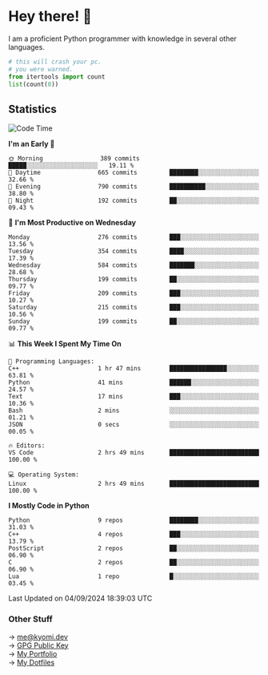 # Hey there! 👋

I am a proficient Python programmer with knowledge in several other languages.

```py
# this will crash your pc.
# you were warned.
from itertools import count
list(count(0))
```

## Statistics
<!--START_SECTION:waka-->
![Code Time](http://img.shields.io/badge/Code%20Time-1%2C552%20hrs%2029%20mins-blue)

**I'm an Early 🐤** 

```text
🌞 Morning                389 commits         █████░░░░░░░░░░░░░░░░░░░░   19.11 % 
🌆 Daytime                665 commits         ████████░░░░░░░░░░░░░░░░░   32.66 % 
🌃 Evening                790 commits         ██████████░░░░░░░░░░░░░░░   38.80 % 
🌙 Night                  192 commits         ██░░░░░░░░░░░░░░░░░░░░░░░   09.43 % 
```
📅 **I'm Most Productive on Wednesday** 

```text
Monday                   276 commits         ███░░░░░░░░░░░░░░░░░░░░░░   13.56 % 
Tuesday                  354 commits         ████░░░░░░░░░░░░░░░░░░░░░   17.39 % 
Wednesday                584 commits         ███████░░░░░░░░░░░░░░░░░░   28.68 % 
Thursday                 199 commits         ██░░░░░░░░░░░░░░░░░░░░░░░   09.77 % 
Friday                   209 commits         ███░░░░░░░░░░░░░░░░░░░░░░   10.27 % 
Saturday                 215 commits         ███░░░░░░░░░░░░░░░░░░░░░░   10.56 % 
Sunday                   199 commits         ██░░░░░░░░░░░░░░░░░░░░░░░   09.77 % 
```


📊 **This Week I Spent My Time On** 

```text
💬 Programming Languages: 
C++                      1 hr 47 mins        ████████████████░░░░░░░░░   63.81 % 
Python                   41 mins             ██████░░░░░░░░░░░░░░░░░░░   24.57 % 
Text                     17 mins             ███░░░░░░░░░░░░░░░░░░░░░░   10.36 % 
Bash                     2 mins              ░░░░░░░░░░░░░░░░░░░░░░░░░   01.21 % 
JSON                     0 secs              ░░░░░░░░░░░░░░░░░░░░░░░░░   00.05 % 

🔥 Editors: 
VS Code                  2 hrs 49 mins       █████████████████████████   100.00 % 

💻 Operating System: 
Linux                    2 hrs 49 mins       █████████████████████████   100.00 % 
```

**I Mostly Code in Python** 

```text
Python                   9 repos             ████████░░░░░░░░░░░░░░░░░   31.03 % 
C++                      4 repos             ███░░░░░░░░░░░░░░░░░░░░░░   13.79 % 
PostScript               2 repos             ██░░░░░░░░░░░░░░░░░░░░░░░   06.90 % 
C                        2 repos             ██░░░░░░░░░░░░░░░░░░░░░░░   06.90 % 
Lua                      1 repo              █░░░░░░░░░░░░░░░░░░░░░░░░   03.45 % 
```




 Last Updated on 04/09/2024 18:39:03 UTC
<!--END_SECTION:waka-->

### Other Stuff

→ [me@kyomi.dev](mailto:me@kyomi.dev)\
→ [GPG Public Key](https://github.com/bitterteriyaki.gpg)\
→ [My Portfolio](https://kyomi.dev)\
→ [My Dotfiles](https://github.com/bitterteriyaki/dotfiles)
